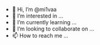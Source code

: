 - 👋 Hi, I’m @mi1vaa
- 👀 I’m interested in ...
- 🌱 I’m currently learning ...
- 💞️ I’m looking to collaborate on ...
- 📫 How to reach me ...

<!---
mi1vaa/mi1vaa is a ✨ special ✨ repository because its `README.md` (this file) appears on your GitHub profile.
You can click the Preview link to take a look at your changes.
--->
